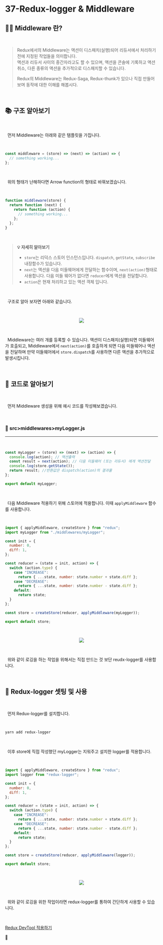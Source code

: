 # 37-Redux-logger & Middleware

## 🤷‍♀️ Middleware 란?

<br/>

> Redux에서의 Middleware는 액션이 디스패치(실행)되어 리듀서에서 처리하기전에 지정된 작업들을 의미합니다.  
> 액션과 리듀서 사이의 중간자라고도 할 수 있으며, 액션을 콘솔에 기록하고 액션취소, 다른 종류의 액션을 추가적으로 디스패치할 수 있습니다.
>
> Redux의 Middleware는 Redux-Saga, Redux-thunk가 있으나 직접 만들어보며 동작에 대한 이해를 해봅시다.

<br/>

## 📚 구조 알아보기

<br/>

&nbsp; 먼저 Middleware는 아래와 같은 템플릿을 가집니다.

<br/>

```js
const middleware = (store) => (next) => (action) => {
  // something working...
};
```

<br/>

&nbsp; 위의 형태가 난해하다면 Arrow function의 형태로 바꿔보겠습니다.

<br/>

```js
function middleware(store) {
  return function (next) {
    return function (action) {
      // something working...
    };
  };
}
```

<br/>

> **💡 자세히 알아보기**
>
> - `store`는 리덕스 스토어 인스턴스입니다. `dispatch`, `getState`, `subscribe` 내장함수가 있습니다.
> - `next`는 액션을 다음 미들웨어에게 전달하는 함수이며, `next(action)`형태로 사용합니다. 다음 미들 웨어가 없다면 `reducer`에게 액션을 전달합니다.
> - `action`은 현재 처리하고 있는 액션 객체 입니다.

<br/>

&nbsp; 구조로 알아 보자면 아래와 같습니다.

<br/>

<p align="center"><img src="https://miro.medium.com/max/2400/1*94LKNs35Z3GOZPhQ_Sd5qw.png"/></p>

<br/>

&nbsp; Middleware는 여러 개를 등록할 수 있습니다. 액션이 디스패치(실행)되면 미들웨어가 호출되고, Middleware에서 `next(action)`를 호출하게 되면 다음 미들웨어나 액션을 전달하며 만약 미들웨어에서 `store.dispatch`를 사용하면 다른 액션을 추가적으로 발생시킵니다.

<br/>

## 👀 코드로 알아보기

<br/>

&nbsp; 먼저 Middleware 생성을 위해 예시 코드를 작성해보겠습니다.

<br/>

### 📂 src>middlewares>myLogger.js

---

<br/>

```js
const myLogger = (store) => (next) => (action) => {
  console.log(action); // 액션출력
  const result = next(action); // 다음 미들웨어 (또는 리듀서) 에게 액션전달
  console.log(store.getState());
  return result; //반환값은 dispatch(action)의 결과물
};

export default myLogger;
```

<br/>

&nbsp; 다음 Middleware 적용하기 위해 스토어에 적용합니다. 이때 `applyMiddleware` 함수를 사용합니다.

<br/>

```js
import { applyMiddleware, createStore } from "redux";
import myLogger from "./middlewares/myLogger";

const init = {
  number: 0,
  diff: 1,
};

const reducer = (state = init, action) => {
  switch (action.type) {
    case "INCREASE":
      return { ...state, number: state.number + state.diff };
    case "DECREASE":
      return { ...state, number: state.number - state.diff };
    default:
      return state;
  }
};

const store = createStore(reducer, applyMiddleware(myLogger));

export default store;
```

<br/>

<p align="center"><img src="https://img1.daumcdn.net/thumb/R1280x0/?scode=mtistory2&fname=https%3A%2F%2Fblog.kakaocdn.net%2Fdn%2F2InOz%2Fbtq2MzUPegD%2F8WV6kMbkUciLMmK12431j1%2Fimg.gif"/></p>

<br/>

&nbsp; 위와 같이 로깅을 하는 작업을 위해서는 직접 만드는 것 보단 reudx-logger를 사용합니다.

<br/>

## 💾 Redux-logger 셋팅 및 사용

<br/>

&nbsp; 먼저 Redux-logger를 설치합니다.

<br/>

```bash
yarn add redux-logger
```

<br/>

&nbsp; 이후 store에 직접 작성했던 myLogger는 지워주고 설치한 logger를 적용합니다.

<br/>

```js
import { applyMiddleware, createStore } from "redux";
import logger from "redux-logger";

const init = {
  number: 0,
  diff: 1,
};

const reducer = (state = init, action) => {
  switch (action.type) {
    case "INCREASE":
      return { ...state, number: state.number + state.diff };
    case "DECREASE":
      return { ...state, number: state.number - state.diff };
    default:
      return state;
  }
};

const store = createStore(reducer, applyMiddleware(logger));

export default store;
```

<br/>

<p align="center"><img src="https://img1.daumcdn.net/thumb/R1280x0/?scode=mtistory2&fname=https%3A%2F%2Fblog.kakaocdn.net%2Fdn%2FcOu8il%2Fbtq2RjQwn1r%2FhzBmeab3rFo0nylDp6dYJ1%2Fimg.gif"/></p>

<br/>

&nbsp; 위와 같이 로깅을 위한 작업이라면 redux-logger를 통하여 간단하게 사용할 수 있습니다.

<br/>

[Redux DevTool 적용하기](https://react.vlpt.us/redux-middleware/03-logger-and-devtools.html)

👋
